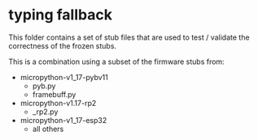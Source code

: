 # typing fallback

This folder contains a set of stub files that are used to test / validate the correctness of the frozen stubs.

This is a combination using a subset of the firmware stubs from: 
- micropython-v1_17-pybv11
    - pyb.py
    - framebuff.py
- micropython-v1.17-rp2
    - _rp2.py
- micropython-v1_17-esp32
    - all others 

